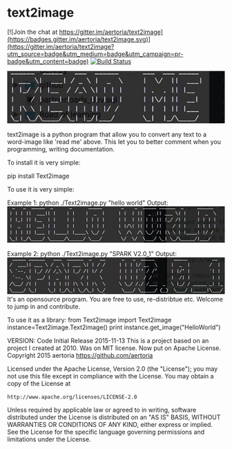 # text2image

[![Join the chat at https://gitter.im/aertoria/text2image](https://badges.gitter.im/aertoria/text2image.svg)](https://gitter.im/aertoria/text2image?utm_source=badge&utm_medium=badge&utm_campaign=pr-badge&utm_content=badge)
[![Build Status](https://travis-ci.org/aertoria/text2image.svg?branch=master)](https://travis-ci.org/aertoria/text2image)


![alt tag](https://github.com/aertoria/text2image/blob/master/text2image/doc/example/1.jpg?raw=true)


text2image is a python program that allow you to convert any text to a word-image like 'read me' above.
This let you to better comment when you programming, writing documentation.

To install it is very simple:

pip install Text2image


To use it is very simple:

Example 1:
 python ./Text2image.py "hello world"
Output:
![alt tag](https://github.com/aertoria/text2image/blob/master/text2image/doc/example/2.jpg?raw=true)



Example 2:
 python ./Text2image.py "SPARK V2.0_1"
Output:
![alt tag](https://github.com/aertoria/text2image/blob/master/text2image/doc/example/3.jpg?raw=true)
It's an opensource program. You are free to use, re-distribtue etc. Welcome to jump in and contribute.



To use it as a library:
from Text2image import Text2image
instance=Text2image.Text2image()
print instance.get_image("HelloWorld")

VERSION:  Code Initial Release    2015-11-13
This is a project based on an project I created at 2010. Was on MIT license. Now put on Apache License.
Copyright 2015 aertoria
https://github.com/aertoria

Licensed under the Apache License, Version 2.0 (the "License");
you may not use this file except in compliance with the License.
You may obtain a copy of the License at

	http://www.apache.org/licenses/LICENSE-2.0

Unless required by applicable law or agreed to in writing, software
distributed under the License is distributed on an "AS IS" BASIS,
WITHOUT WARRANTIES OR CONDITIONS OF ANY KIND, either express or implied.
See the License for the specific language governing permissions and
limitations under the License.
